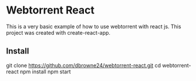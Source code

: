 # Webtorrent React

This is a very basic example of how to use webtorrent with react js.
This project was created with create-react-app.

## Install
git clone https://github.com/dbrowne24/webtorrent-react.git
cd webtorrent-react
npm install
npm start
